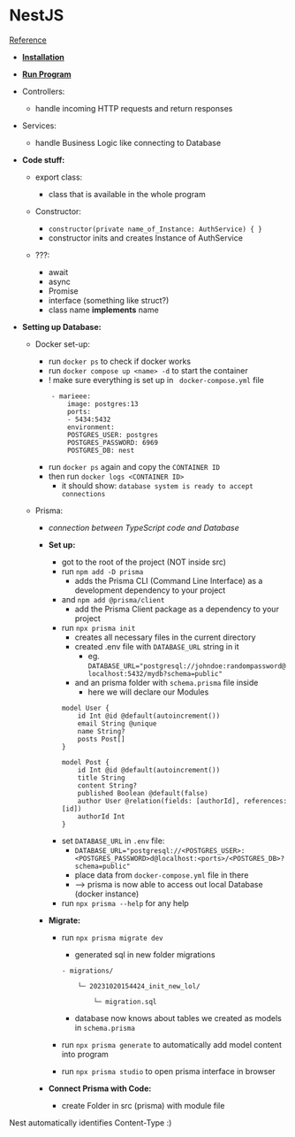 
# NestJS   
[Reference](https://docs.nestjs.com/first-steps)

- **[Installation](Installation.md)**
- **[Run Program](Run_Program.md)**

- Controllers:
	- handle incoming HTTP requests and return responses
-  Services:
	- handle Business Logic like connecting to Database



- **Code stuff:**
	- export class:
		-  class that is available in the whole program
    

	- Constructor:
		- ```constructor(private name_of_Instance: AuthService) { }```
		- constructor inits and creates Instance of AuthService


	- ???:
		- await
		- async
		- Promise
		- interface (something like struct?)
		- class name **implements** name
    

- **Setting up Database:**
	- Docker set-up:
		- run ```docker ps``` to check if docker works
		- run ```docker compose up <name> -d``` to start the container
		- ! make sure everything is set up in ``` docker-compose.yml```  file
		``` 
			- marieee:  
				image: postgres:13  
				ports:  
				- 5434:5432  
				environment:  
				POSTGRES_USER: postgres  
				POSTGRES_PASSWORD: 6969  
				POSTGRES_DB: nest
		``` 
		- run ```docker ps``` again and copy the ```CONTAINER ID```
		- then run ```docker logs <CONTAINER ID>```
			- it should show: ```database system is ready to accept connections```
     
	- Prisma:
		- *connection between TypeScript code and Database*
		- **Set up:**
			- got to the root of the project (NOT inside src)
			- run ```npm add -D prisma```
				- adds the Prisma CLI (Command Line Interface) as a development dependency to your project
			- and ```npm add @prisma/client```
				- add the Prisma Client package as a dependency to your project
			- run ```npx prisma init```
				- creates all necessary files in the current directory
				- created .env file with ```DATABASE_URL``` string in it
					- eg. ```DATABASE_URL="postgresql://johndoe:randompassword@localhost:5432/mydb?schema=public"```
				- and an prisma folder with ```schema.prisma``` file inside
					- here we will declare our Modules
				```
				model User {
					id Int @id @default(autoincrement())
					email String @unique
					name String?
					posts Post[]
				}
				
				model Post {
					id Int @id @default(autoincrement())
					title String
					content String?
					published Boolean @default(false)
					author User @relation(fields: [authorId], references: [id])
					authorId Int
				}
				```
			- set ```DATABASE_URL``` in ```.env``` file:
				- ```DATABASE_URL="postgresql://<POSTGRES_USER>:<POSTGRES_PASSWORD>d@localhost:<ports>/<POSTGRES_DB>?schema=public"```
				- place data from ```docker-compose.yml``` file in there
				- --> prisma is now able to access out local Database (docker instance)
			- run ```npx prisma --help``` for any help
     
		- **Migrate:**
			- run ```npx prisma migrate dev```
   
				- generated sql in new folder migrations
			  	```
				- migrations/
      
				  	└─ 20231020154424_init_new_lol/
    
				  		└─ migration.sql
				```

 
				- database now knows about tables we created as models in ```schema.prisma```
			- run ```npx prisma generate``` to automatically add model content into program
			- run ```npx prisma studio``` to open prisma interface in browser
		- **Connect Prisma with Code:**
			- create Folder in src (prisma) with module file


Nest automatically identifies Content-Type :)


